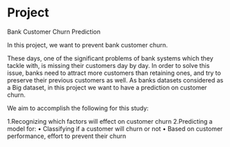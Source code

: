 # Project
Bank Customer Churn Prediction

In this project, we want to prevent bank customer churn.

These days, one of the significant problems of bank systems which they tackle with, is missing their customers day by day. In order to solve this issue, banks need to attract more customers than retaining ones, and try to preserve their previous customers as well. As banks datasets considered as a Big dataset, in this project we want to have a prediction on customer churn.

We aim to accomplish the following for this study:

  1.Recognizing which factors will effect on customer churn
  2.Predicting a model for:
      •	Classifying if a customer will churn or not 
      •	Based on customer performance, effort to prevent their churn
